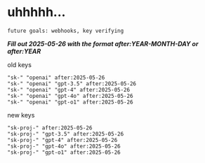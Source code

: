 # uhhhhh...

`future goals: webhooks, key verifying`



***Fill out 2025-05-26 with the format after:YEAR-MONTH-DAY or after:YEAR***

old keys
```
"sk-" "openai" after:2025-05-26
"sk-" "openai" "gpt-3.5" after:2025-05-26
"sk-" "openai" "gpt-4" after:2025-05-26
"sk-" "openai" "gpt-4o" after:2025-05-26
"sk-" "openai" "gpt-o1" after:2025-05-26
```

new keys
```
"sk-proj-" after:2025-05-26
"sk-proj-" "gpt-3.5" after:2025-05-26
"sk-proj-" "gpt-4" after:2025-05-26
"sk-proj-" "gpt-4o" after:2025-05-26
"sk-proj-" "gpt-o1" after:2025-05-26
```
